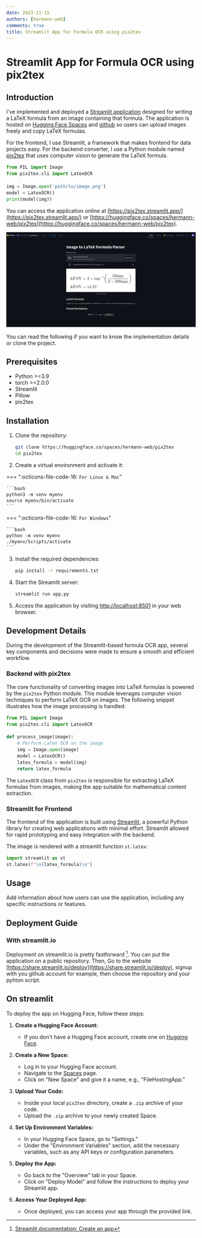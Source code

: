 ```yaml
---
date: 2023-11-15
authors: [hermann-web]
comments: true
title: Streamlit App for Formula OCR using pix2tex
---
```


# Streamlit App for Formula OCR using pix2tex

## Introduction

I've implemented and deployed a [Streamlit application](https://github.com/Hermann-web/pix2tex) designed for writing a LaTeX formula from an image containing that formula. The application is hosted on [Hugging Face Spaces](https://pix2tex.streamlit.app/y) and [github](https://pix2tex.streamlit.app/) so users can upload images freely and copy LaTeX formulas.

For the frontend, I use Streamlit, a framework that makes frontend for data projects easy. For the backend converter, I use a Python module named [pix2tex](https://github.com/lukas-blecher/LaTeX-OCR) that uses computer vision to generate the LaTeX formula.

```python
from PIL import Image
from pix2tex.cli import LatexOCR

img = Image.open('path/to/image.png')
model = LatexOCR()
print(model(img))
```

You can access the application online at [https://pix2tex.streamlit.app/](https://pix2tex.streamlit.app/) or [https://huggingface.co/spaces/hermann-web/pix2tex](https://huggingface.co/spaces/hermann-web/pix2tex).

![](../blog/posts/software-and-tools/data/huggingface/assets/streamlit-app-on-hugginface.png)

You can read the following if you want to know the implementation details or clone the project.

## Prerequisites

- Python >=3.9
- torch >=2.0.0
- Streamlit
- Pillow
- pix2tex

## Installation

1. Clone the repository:

    ```bash
    git clone https://huggingface.co/spaces/hermann-web/pix2tex
    cd pix2tex
    ```

2. Create a virtual environment and activate it:

=== ":octicons-file-code-16: `For Linux & Mac`"

    ```bash
    python3 -m venv myenv
    source myenv/bin/activate
    ```

=== ":octicons-file-code-16: `For Windows`"

    ```bash
    python -m venv myenv
    ./myenv/Scripts/activate
    ```

3. Install the required dependencies:

    ```bash
    pip install -r requirements.txt
    ```

4. Start the Streamlit server:

    ```bash
    streamlit run app.py
    ```

5. Access the application by visiting [http://localhost:8501](http://localhost:8501) in your web browser.

## Development Details

During the development of the Streamlit-based formula OCR app, several key components and decisions were made to ensure a smooth and efficient workflow.

### Backend with pix2tex

The core functionality of converting images into LaTeX formulas is powered by the `pix2tex` Python module. This module leverages computer vision techniques to perform LaTeX OCR on images. The following snippet illustrates how the image processing is handled:

```python
from PIL import Image
from pix2tex.cli import LatexOCR

def process_image(image):
    # Perform LaTeX OCR on the image
    img = Image.open(image)
    model = LatexOCR()
    latex_formula = model(img)
    return latex_formula
```

The `LatexOCR` class from `pix2tex` is responsible for extracting LaTeX formulas from images, making the app suitable for mathematical content extraction.

### Streamlit for Frontend

The frontend of the application is built using [Streamlit](https://streamlit.io/), a powerful Python library for creating web applications with minimal effort. Streamlit allowed for rapid prototyping and easy integration with the backend.

The image is rendered with a streamlit function `st.latex`:

```python
import streamlit as st
st.latex(f"\n{latex_formula}\n")
```

## Usage

Add information about how users can use the application, including any specific instructions or features.

## Deployment Guide

### With streamlit.io

Deployment on streamlit.io is pretty fastforward [^streamlit-create-an-app].
You can put the application on a public repository. Then, Go to the website [https://share.streamlit.io/deploy](https://share.streamlit.io/deploy), signup with you github account for example, then choose the repository and your pyhton script.

## On streamlit

To deploy the app on Hugging Face, follow these steps:

1. **Create a Hugging Face Account:**
    - If you don't have a Hugging Face account, create one on [Hugging Face](https://huggingface.co/signup).

2. **Create a New Space:**
    - Log in to your Hugging Face account.
    - Navigate to the [Spaces](https://huggingface.co/spaces) page.
    - Click on "New Space" and give it a name, e.g., "FileHostingApp."

3. **Upload Your Code:**
    - Inside your local `pix2tex` directory, create a `.zip` archive of your code.
    - Upload the `.zip` archive to your newly created Space.

4. **Set Up Environment Variables:**
    - In your Hugging Face Space, go to "Settings."
    - Under the "Environment Variables" section, add the necessary variables, such as any API keys or configuration parameters.

5. **Deploy the App:**
    - Go back to the "Overview" tab in your Space.
    - Click on "Deploy Model" and follow the instructions to deploy your Streamlit app.

6. **Access Your Deployed App:**
    - Once deployed, you can access your app through the provided link.

<!-- ## License

This project is licensed under the [MIT License](LICENSE). -->

[^streamlit-create-an-app]: [Streamlit documentation: Create an app](https://docs.streamlit.io/get-started/tutorials/create-an-app)
